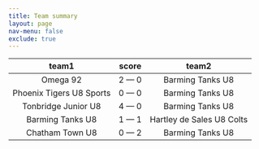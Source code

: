 ```yaml
---
title: Team summary
layout: page
nav-menu: false
exclude: true
---
```




|          team1           |    score    |           team2           |
|:------------------------:|:-----------:|:-------------------------:|
|         Omega 92         | 2 &mdash; 0 |     Barming Tanks U8      |
| Phoenix Tigers U8 Sports | 0 &mdash; 0 |     Barming Tanks U8      |
|   Tonbridge Junior U8    | 4 &mdash; 0 |     Barming Tanks U8      |
|     Barming Tanks U8     | 1 &mdash; 1 | Hartley de Sales U8 Colts |
|     Chatham Town U8      | 0 &mdash; 2 |     Barming Tanks U8      |

